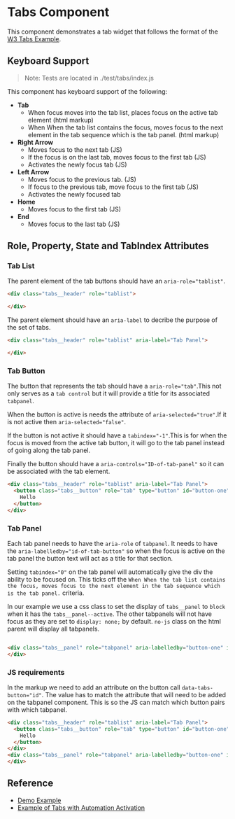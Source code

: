 # Tabs Component
This component demonstrates a tab widget that follows the format of the [W3 Tabs Example](https://www.w3.org/TR/wai-aria-practices/examples/tabs/tabs-1/tabs.html). 
## Keyboard Support
> Note: Tests are located in ./test/tabs/index.js

This component has keyboard support of the following:

- **Tab**
  - When focus moves into the tab list, places focus on the active tab element (html markup)
  - When When the tab list contains the focus, moves focus to the next element in the tab sequence which is the tab panel. (html markup)
- **Right Arrow**
  - Moves focus to the next tab (JS)
  - If the focus is on the last tab, moves focus to the first tab (JS)
  - Activates the newly focus tab (JS)
- **Left Arrow**
  - Moves focus to the previous tab. (JS)
  - If focus to the previous tab, move focus to the first tab (JS)
  - Activates the newly focused tab
- **Home**
  - Moves focus to the first tab (JS)
- **End** 
  - Moves focus to the last tab (JS)


## Role, Property, State and TabIndex Attributes

### Tab List
The parent element of the tab buttons should have an `aria-role="tablist"`.

```html
<div class="tabs__header" role="tablist">

</div>
```

The parent element should have an `aria-label` to decribe the purpose of the set of tabs.

```html
<div class="tabs__header" role="tablist" aria-label="Tab Panel">

</div>
```
### Tab Button
The button that represents the tab should have a `aria-role="tab"`.This not only serves as a `tab control` but it will provide a title for its associated `tabpanel`.

When the button is active is needs the attribute of `aria-selected="true"`.If it is not active then `aria-selected="false"`.

If the button is not active it should have a `tabindex="-1"`.This is for when the focus is moved from the active tab button, it will go to the tab panel instead of going along the tab panel. 

Finally the button should have a `aria-controls="ID-of-tab-panel"` so it can be associated with the tab element. 

```html
<div class="tabs__header" role="tablist" aria-label="Tab Panel">
  <button class="tabs__button" role="tab" type="button" id="button-one" aria-selected="true" aria-controls="button-one-tab">
    Hello
  </button>
</div>
```

### Tab Panel
Each tab panel needs to have the `aria-role` of `tabpanel`. It needs to have the `aria-labelledby="id-of-tab-button"` so when the focus is active on the tab panel the button text will act as a title for that section. 

Setting `tabindex="0"` on the tab panel will automatically give the div the ability to be focused on. This ticks off the `When When the tab list contains the focus, moves focus to the next element in the tab sequence which is the tab panel.` criteria. 

In our example we use a css class to set the display of `tabs__panel` to `block` when it has the `tabs__panel--active`. The other tabpanels will not have focus as they are set to `display: none;` by default. `no-js` class on the html parent will display all tabpanels.

```html

<div class="tabs__panel" role="tabpanel" aria-labelledby="button-one" id="button-one-tab" tabindex="0" data-tabs-panel="0">
</div>

```

### JS requirements

In the markup we need to add an attribute on the button call `data-tabs-button="id"`. The value has to match the attribute that will need to be added on the tabpanel component. This is so the JS can match which button pairs with which tabpanel. 

```html
<div class="tabs__header" role="tablist" aria-label="Tab Panel">
  <button class="tabs__button" role="tab" type="button" id="button-one" aria-selected="true" aria-controls="button-one-tab" data-tabs-button="0">
    Hello
  </button>
</div>
<div class="tabs__panel" role="tabpanel" aria-labelledby="button-one" id="button-one-tab" tabindex="0" data-tabs-panel="0">
</div>
```

## Reference 
- [Demo Example](http://code-computerlove-fe-components.surge.sh/tabs/)
- [Example of Tabs with Automation Activation](https://www.w3.org/TR/wai-aria-practices/examples/tabs/tabs-1/tabs.html)

